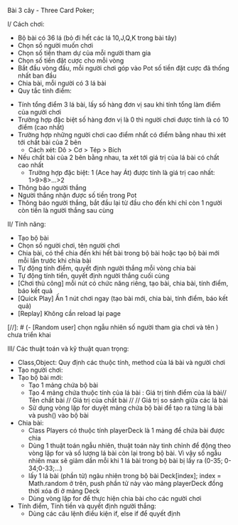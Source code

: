 Bài 3 cây - Three Card Poker;

I/ Cách chơi:
- Bộ bài có 36 lá (bỏ đi hết các lá 10,J,Q,K trong bài tây)
- Chọn số người muốn chơi
- Chọn số tiền tham dự của mỗi người tham gia
- Chọn số tiền đặt cược cho mỗi vòng
- Bắt đầu vòng đấu, mỗi người chơi góp vào Pot số tiền đặt cược đã thống nhất ban đầu
- Chia bài, mỗi người có 3 lá bài
- Quy tắc tính điểm:
 + Tính tổng điểm 3 lá bài, lấy số hàng đơn vị sau khi tính tổng làm điểm của người chơi
 + Trường hợp đặc biệt số hàng đơn vị là 0 thì người chơi được tính là có 10 điểm (cao nhất)
 + Trường hợp những người chơi cao điểm nhất có điểm bằng nhau thì xét tới chất bài của 2 bên
    + Cách xét: Dô > Cơ > Tép > Bích
 + Nếu chất bài của 2 bên bằng nhau, ta xét tới giá trị của lá bài có chất cao nhất
   + Trường hợp đặc biệt: 1 (Ace hay Át) được tính là giá trị cao nhất: 1>9>8>...>2
 + Thông báo người thắng
 + Người thắng nhận được số tiền trong Pot
 + Thông báo người thắng, bắt đầu lại từ đầu cho đến khi chỉ còn 1 người còn tiền là người thắng sau cùng

II/ Tính năng:

- Tạo bộ bài
- Chọn số người chơi, tên người chơi
- Chia bài, có thể chia đến khi hết bài trong bộ bài hoặc tạo bộ bài mới mỗi lần trước khi chia bài
- Tự động tính điểm, quyết định người thắng mỗi vòng chia bài
- Tự động tính tiền, quyết định người thắng cuối cùng
- [Chơi thủ công] mỗi nút có chức năng riêng, tạo bài, chia bài, tính điểm, báo kết quả
- [Quick Play] Ấn 1 nút chơi ngay (tạo bài mới, chia bài, tính điểm, báo kết quả)
- [Replay] Không cần reload lại page

[//]: # (- [Random user] chọn ngẫu nhiên số người tham gia chơi và tên ) chưa triển khai

III/ Các thuật toán và kỹ thuật quan trọng:

- Class,Object: Quy định các thuộc tính, method của lá bài và người chơi
- Tạo người chơi:
- Tạo bộ bài mới:
   + Tạo 1 mảng chứa bộ bài
   + Tạo 4 mảng chứa thuộc tính của lá bài : Giá trị tính điểm của lá bài// Tên chất bài // Giá trị của chất bài //
     // Giá trị so sánh giữa các lá bài
   + Sử dụng vòng lặp for duyệt mảng chứa bộ bài để tạo ra từng lá bài và push() vào bộ bài
- Chia bài:
   + Class Players có thuộc tính playerDeck là 1 mảng để chứa bài được chia
   + Dùng 1 thuật toán ngẫu nhiên, thuật toán này tinh chỉnh để động theo vòng lặp for
    và số lượng lá bài còn lại trong bộ bài. Vì vậy số ngẫu nhiên max sẽ giảm dần
   mỗi khi 1 lá bài trong bộ bài bị lấy ra (0-35; 0-34;0-33;...)
   + lấy 1 lá bài (phần tử) ngãu nhiên trong bộ bài Deck[index]; index = Math.random ở trên,
   push phần tử này vào mảng playerDeck đồng thời xóa đi ở mảng Deck
   + Dùng vòng lặp for để thực hiện chia bài cho các người chơi
- Tính điểm, Tính tiền và quyết định người thắng:
   + Dùng các câu lệnh điều kiện if, else if để quyết định
